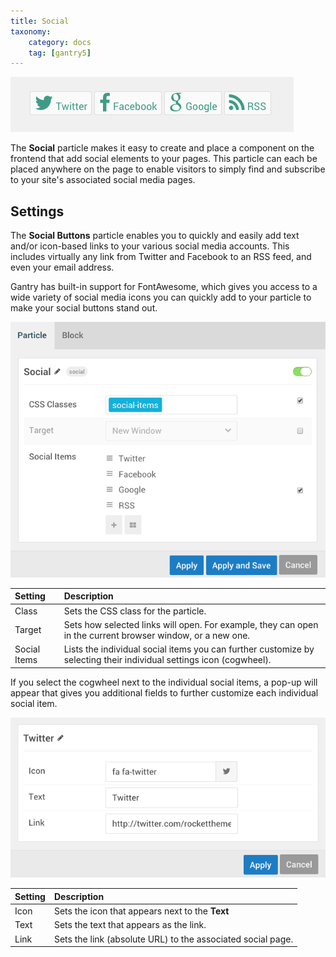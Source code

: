 ```yaml
---
title: Social
taxonomy:
    category: docs
    tag: [gantry5]
---
```


![Social](social.png?classes=shadow,border)

The **Social** particle makes it easy to create and place a component on the frontend that add social elements to your pages. This particle can each be placed anywhere on the page to enable visitors to simply find and subscribe to your site's associated social media pages.

Settings
-----

The **Social Buttons** particle enables you to quickly and easily add text and/or icon-based links to your various social media accounts. This includes virtually any link from Twitter and Facebook to an RSS feed, and even your email address.

Gantry has built-in support for FontAwesome, which gives you access to a wide variety of social media icons you can quickly add to your particle to make your social buttons stand out.

![Settings](social_settings_1.png?classes=shadow,border)

| Setting      | Description                                                                                                         |
| :-----       | :-----                                                                                                              |
| Class        | Sets the CSS class for the particle.                                                                                |
| Target       | Sets how selected links will open. For example, they can open in the current browser window, or a new one.          |
| Social Items | Lists the individual social items you can further customize by selecting their individual settings icon (cogwheel). |

If you select the cogwheel next to the individual social items, a pop-up will appear that gives you additional fields to further customize each individual social item.

![Settings](social_settings_2.png?classes=shadow,border)

| Setting | Description                                                                                                           |
| :-----  | :-----                                                                                                                |
| Icon    | Sets the icon that appears next to the **Text**                                                                       |
| Text    | Sets the text that appears as the link.                                                                               |
| Link    | Sets the link (absolute URL) to the associated social page.                                                           |

